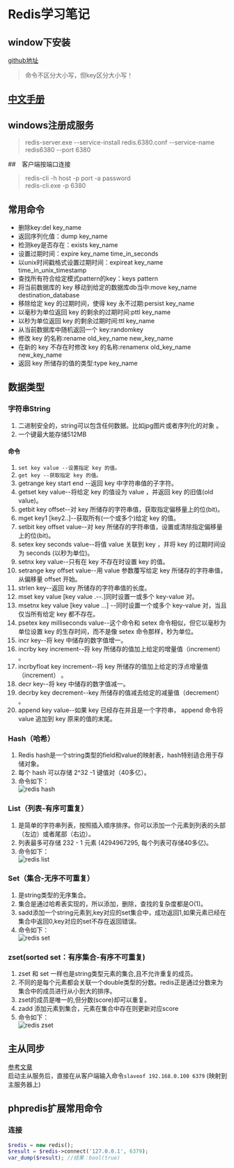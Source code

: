 # Redis学习笔记

## window下安装 
[github地址](https://github.com/MSOpenTech/redis/releases)

> 命令不区分大小写，但key区分大小写！

## [中文手册](http://www.cnblogs.com/zcy_soft/archive/2012/09/21/2697006.html#key_del)

## windows注册成服务
> redis-server.exe --service-install redis.6380.conf --service-name redis6380 --port 6380


##　客户端按端口连接
>  redis-cli -h host -p port -a password  
>  redis-cli.exe -p 6380

## 常用命令
- 删除key:del key_name
- 返回序列化值：dump key_name
- 检测key是否存在：exists key_name
- 设置过期时间：expire key_name time_in_seconds
- 以unix时间戳格式设置过期时间：expireat key_name time_in_unix_timestamp
- 查找所有符合给定模式pattern的key：keys pattern
- 将当前数据库的 key 移动到给定的数据库db当中:move key_name destination_database
- 移除给定 key 的过期时间，使得 key 永不过期:persist key_name
- 以毫秒为单位返回 key 的剩余的过期时间:pttl key_name
- 以秒为单位返回 key 的剩余过期时间:ttl key_name
- 从当前数据库中随机返回一个 key:randomkey 
- 修改 key 的名称:rename old_key_name new_key_name
- 在新的 key 不存在时修改 key 的名称:renamenx old_key_name new_key_name
- 返回 key 所储存的值的类型:type key_name

## 数据类型
### 字符串String
1. 二进制安全的，string可以包含任何数据。比如jpg图片或者序列化的对象 。
2. 一个键最大能存储512MB

#### 命令
1. `set key value --设置指定 key 的值。`
2. `get key --获取指定 key 的值。`
3. getrange key start end --返回 key 中字符串值的子字符。
4. getset key value--将给定 key 的值设为 value ，并返回 key 的旧值(old value)。
5. getbit key offset--对 key 所储存的字符串值，获取指定偏移量上的位(bit)。
6. mget key1 [key2..]--获取所有(一个或多个)给定 key 的值。
7. setbit key offset value--对 key 所储存的字符串值，设置或清除指定偏移量上的位(bit)。
8. setex key seconds value--将值 value 关联到 key ，并将 key 的过期时间设为 seconds (以秒为单位)。
9. setnx key value--只有在 key 不存在时设置 key 的值。
10.  setrange key offset value--用 value 参数覆写给定 key 所储存的字符串值，从偏移量 offset 开始。
11.  strlen key--返回 key 所储存的字符串值的长度。
12.  mset key value [key value .--.]同时设置一或多个 key-value 对。
13.  msetnx key value [key value ...] --同时设置一个或多个 key-value 对，当且仅当所有给定 key 都不存在。
14.  psetex key milliseconds value--这个命令和 setex 命令相似，但它以毫秒为单位设置 key 的生存时间，而不是像 setex 命令那样，秒为单位。
15.  incr key--将 key 中储存的数字值增一。
16.  incrby key increment--将 key 所储存的值加上给定的增量值（increment） 。
17.  incrbyfloat key increment--将 key 所储存的值加上给定的浮点增量值（increment） 。
18.  decr key--将 key 中储存的数字值减一。
19.  decrby key decrement--key 所储存的值减去给定的减量值（decrement） 。
20.  append key value--如果 key 已经存在并且是一个字符串， append 命令将 value 追加到 key 原来的值的末尾。

### Hash（哈希）
1. Redis hash是一个string类型的field和value的映射表，hash特别适合用于存储对象。
2. 每个 hash 可以存储 2^32 -1 键值对（40多亿）。
3. 命令如下：  
![redis hash](http://ww1.sinaimg.cn/large/80eaa069ly1feqv33tysbj20fn07vdge.jpg)

### List（列表-有序可重复）
1. 是简单的字符串列表，按照插入顺序排序。你可以添加一个元素到列表的头部（左边）或者尾部（右边）。
2. 列表最多可存储 232 - 1 元素 (4294967295, 每个列表可存储40多亿)。
3. 命令如下：  
![redis list](http://ww1.sinaimg.cn/large/80eaa069ly1feqvosohzij20g008nq3d.jpg)

### Set（集合-无序不可重复）
1. 是string类型的无序集合。
2. 集合是通过哈希表实现的，所以添加，删除，查找的复杂度都是O(1)。
3. sadd添加一个string元素到,key对应的set集合中，成功返回1,如果元素已经在集合中返回0,key对应的set不存在返回错误。
4. 命令如下：  
![redis set](http://ww1.sinaimg.cn/large/80eaa069ly1feqvtxt7boj20gu0a8q3c.jpg) 

### zset(sorted set：有序集合-有序不可重复)
1. zset 和 set 一样也是string类型元素的集合,且不允许重复的成员。
2. 不同的是每个元素都会关联一个double类型的分数。redis正是通过分数来为集合中的成员进行从小到大的排序。
3. zset的成员是唯一的,但分数(score)却可以重复。
4. zadd 添加元素到集合，元素在集合中存在则更新对应score
5. 命令如下：    
![redis zset](http://ww1.sinaimg.cn/large/80eaa069ly1feqw0bhlqrj20f70co3yz.jpg)


## 主从同步
[参考文章](http://www.cnblogs.com/liuling/p/2014-4-19-02.html)  
启动主从服务后，直接在从客户端输入命令`slaveof 192.168.0.100 6379`  (映射到主服务器上)  

## phpredis扩展常用命令
### 连接
```php
$redis = new redis();  
$result = $redis->connect('127.0.0.1', 6379);  
var_dump($result); //结果：bool(true)  
```